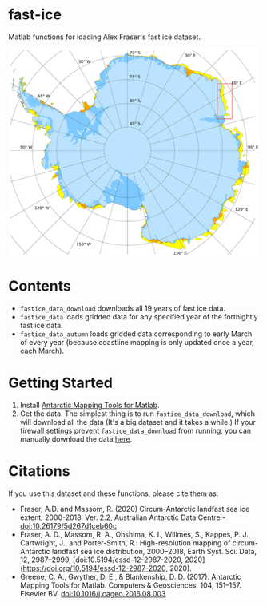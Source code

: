 # fast-ice
Matlab functions for loading Alex Fraser's fast ice dataset.

![](essd-12-2987-2020-avatar-web.png)

# Contents 

* `fastice_data_download` downloads all 19 years of fast ice data. 
* `fastice_data` loads gridded data for any specified year of the fortnightly fast ice data. 
* `fastice_data_autumn` loads gridded data corresponding to early March of every year (because coastline mapping is only updated once a year, each March). 

# Getting Started
1.  Install [Antarctic Mapping Tools for Matlab](https://github.com/chadagreene/Antarctic-Mapping-Tools). 
2. Get the data. The simplest thing is to run `fastice_data_download`, which will download all the data (It's a big dataset and it takes a while.) If your firewall settings prevent `fastice_data_download` from running, you can manually download the data [here](https://data.aad.gov.au/s3/bucket/datasets/science/AAS_4116_Fraser_fastice_circumantarctic/fastice_v2_2/).

# Citations
If you use this dataset and these functions, please cite them as: 

* Fraser, A.D. and Massom, R. (2020) Circum-Antarctic landfast sea ice extent, 2000-2018, Ver. 2.2, Australian Antarctic Data Centre - [doi:10.26179/5d267d1ceb60c](http://dx.doi.org/doi:10.26179/5d267d1ceb60c) 
* Fraser, A. D., Massom, R. A., Ohshima, K. I., Willmes, S., Kappes, P. J., Cartwright, J., and Porter-Smith, R.: High-resolution mapping of circum-Antarctic landfast sea ice distribution, 2000–2018, Earth Syst. Sci. Data, 12, 2987–2999, [doi:10.5194/essd-12-2987-2020, 2020](https://doi.org/10.5194/essd-12-2987-2020, 2020). 
* Greene, C. A., Gwyther, D. E., & Blankenship, D. D. (2017). Antarctic Mapping Tools for Matlab. Computers & Geosciences, 104, 151–157. Elsevier BV. [doi:10.1016/j.cageo.2016.08.003](https://doi.org/10.1016/j.cageo.2016.08.003) 

